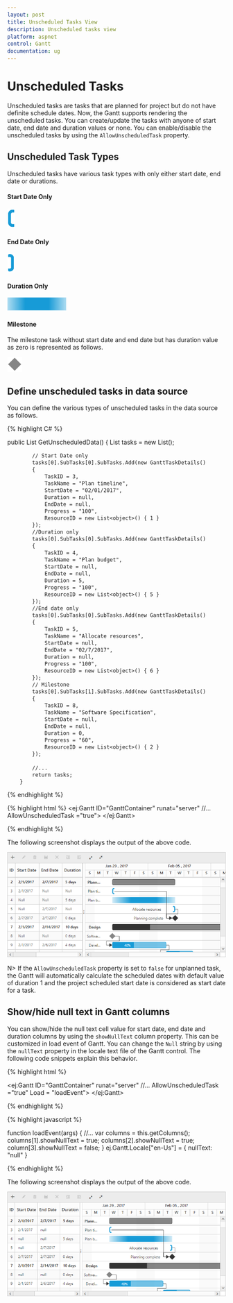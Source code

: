 ```yaml
---
layout: post
title: Unscheduled Tasks View
description: Unscheduled tasks view
platform: aspnet
control: Gantt
documentation: ug
---
```


# Unscheduled Tasks

Unscheduled tasks are tasks that are planned for project but do not have definite schedule dates.  Now, the Gantt supports rendering the unscheduled tasks. You can create/update the tasks with anyone of start date, end date and duration values or none. You can enable/disable the unscheduled tasks by using the `AllowUnscheduledTask` property.

## Unscheduled Task Types

Unscheduled tasks have various task types with only either start date, end date or durations.

#### Start Date Only

![](Unscheduled-Tasks_images/Start_Date_Only.png)

#### End Date Only

![](Unscheduled-Tasks_images/End_Date_Only.png)

#### Duration Only

![](Unscheduled-Tasks_images/Duration_Only.png)

#### Milestone

The milestone task without start date and end date but has duration value as zero is represented as follows.

![](Unscheduled-Tasks_images/Milestone.png)

## Define unscheduled tasks in data source

You can define the various types of unscheduled tasks in the data source as follows.

{% highlight C# %}

public List<GanttTaskDetails> GetUnscheduledData()
        {
            List<GanttTaskDetails> tasks = new List<GanttTaskDetails>();

            // Start Date only
            tasks[0].SubTasks[0].SubTasks.Add(new GanttTaskDetails()
            {
                TaskID = 3,
                TaskName = "Plan timeline",
                StartDate = "02/01/2017",      
                Duration = null,
                EndDate = null,
                Progress = "100",
                ResourceID = new List<object>() { 1 }
            });
            //Duration only
            tasks[0].SubTasks[0].SubTasks.Add(new GanttTaskDetails()
            {
                TaskID = 4,
                TaskName = "Plan budget",   
                StartDate = null,
                EndDate = null,
                Duration = 5,
                Progress = "100",
                ResourceID = new List<object>() { 5 }
            });
            //End date only
            tasks[0].SubTasks[0].SubTasks.Add(new GanttTaskDetails()
            {
                TaskID = 5,
                TaskName = "Allocate resources",     
                StartDate = null,
                EndDate = "02/7/2017",   
                Duration = null,
                Progress = "100",
                ResourceID = new List<object>() { 6 }
            });                        
            // Milestone
            tasks[0].SubTasks[1].SubTasks.Add(new GanttTaskDetails()
            {
                TaskID = 8,
                TaskName = "Software Specification",  
                StartDate = null,
                EndDate = null,
                Duration = 0,
                Progress = "60",                
                ResourceID = new List<object>() { 2 }
            });

            //...
            return tasks;
        }

{% endhighlight %}

{% highlight html %}
<ej:Gantt ID="GanttContainer" runat="server" 
//…
AllowUnscheduledTask ="true"> 
</ej:Gantt>

{% endhighlight %}

The following screenshot displays the output of the above code. 

![](Unscheduled-Tasks_images/Image1.png)

N> If the `AllowUnscheduledTask` property is set to `false` for unplanned task, the Gantt will automatically calculate the scheduled dates with default value of duration 1 and the project scheduled start date is considered as start date for a task.

## Show/hide null text in Gantt columns

You can show/hide the null text cell value for start date, end date and duration columns by using the `showNullText` column property. This can be customized in load event of Gantt. You can change the `Null` string by using the `nullText` property in the locale text file of the Gantt control. The following code snippets explain this behavior.

{% highlight html %}

<ej:Gantt ID="GanttContainer" runat="server" 
//…
AllowUnscheduledTask ="true"
Load = "loadEvent"> 
</ej:Gantt>

{% endhighlight %}

{% highlight javascript %}

function loadEvent(args) {
   //…
   var columns = this.getColumns();
       columns[1].showNullText = true;
       columns[2].showNullText = true;
       column[3].showNullText = false;
}
ej.Gantt.Locale["en-Us"] = {
   nullText: "null"
}

{% endhighlight %}

The following screenshot displays the output of the above code. 

![](Unscheduled-Tasks_images/Image2.png)
